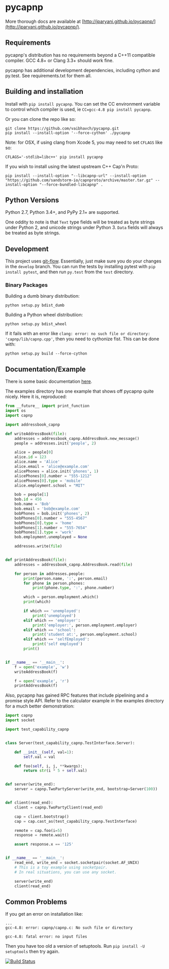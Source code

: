 # pycapnp

More thorough docs are available at [http://jparyani.github.io/pycapnp/](http://jparyani.github.io/pycapnp/).

## Requirements

pycapnp's distribution has no requirements beyond a C++11 compatible compiler. GCC 4.8+ or Clang 3.3+ should work fine.

pycapnp has additional development dependencies, including cython and py.test. See requirements.txt for them all.

## Building and installation

Install with `pip install pycapnp`. You can set the CC environment variable to control which compiler is used, ie `CC=gcc-4.8 pip install pycapnp`.

Or you can clone the repo like so:

    git clone https://github.com/vaibhavch/pycapnp.git
    pip install --install-option '--force-cython' ./pycapnp

Note: for OSX, if using clang from Xcode 5, you may need to set `CFLAGS` like so:

    CFLAGS='-stdlib=libc++' pip install pycapnp

If you wish to install using the latest upstream C++ Cap'n Proto:

    pip install --install-option "--libcapnp-url" --install-option "https://github.com/sandstorm-io/capnproto/archive/master.tar.gz" --install-option "--force-bundled-libcapnp" .


## Python Versions

Python 2.7, Python 3.4+, and PyPy 2.1+ are supported.

One oddity to note is that `Text` type fields will be treated as byte strings under Python 2, and unicode strings under Python 3. `Data` fields will always be treated as byte strings.

## Development

This project uses [git-flow](http://jeffkreeftmeijer.com/2010/why-arent-you-using-git-flow/). Essentially, just make sure you do your changes in the `develop` branch. You can run the tests by installing pytest with `pip install pytest`, and then run `py.test` from the `test` directory.

### Binary Packages

Building a dumb binary distribution:

    python setup.py bdist_dumb

Building a Python wheel distributiion:

    python setup.py bdist_wheel

If it fails with an error like `clang: error: no such file or directory: 'capnp/lib/capnp.cpp'`, then you need to cythonize fist. This can be done with:

    python setup.py build --force-cython

## Documentation/Example
There is some basic documentation [here](http://jparyani.github.io/pycapnp/).

The examples directory has one example that shows off pycapnp quite nicely. Here it is, reproduced:

```python
from __future__ import print_function
import os
import capnp

import addressbook_capnp

def writeAddressBook(file):
    addresses = addressbook_capnp.AddressBook.new_message()
    people = addresses.init('people', 2)

    alice = people[0]
    alice.id = 123
    alice.name = 'Alice'
    alice.email = 'alice@example.com'
    alicePhones = alice.init('phones', 1)
    alicePhones[0].number = "555-1212"
    alicePhones[0].type = 'mobile'
    alice.employment.school = "MIT"

    bob = people[1]
    bob.id = 456
    bob.name = 'Bob'
    bob.email = 'bob@example.com'
    bobPhones = bob.init('phones', 2)
    bobPhones[0].number = "555-4567"
    bobPhones[0].type = 'home'
    bobPhones[1].number = "555-7654"
    bobPhones[1].type = 'work'
    bob.employment.unemployed = None

    addresses.write(file)


def printAddressBook(file):
    addresses = addressbook_capnp.AddressBook.read(file)

    for person in addresses.people:
        print(person.name, ':', person.email)
        for phone in person.phones:
            print(phone.type, ':', phone.number)

        which = person.employment.which()
        print(which)

        if which == 'unemployed':
            print('unemployed')
        elif which == 'employer':
            print('employer:', person.employment.employer)
        elif which == 'school':
            print('student at:', person.employment.school)
        elif which == 'selfEmployed':
            print('self employed')
        print()


if __name__ == '__main__':
    f = open('example', 'w')
    writeAddressBook(f)

    f = open('example', 'r')
    printAddressBook(f)
```

Also, pycapnp has gained RPC features that include pipelining and a promise style API. Refer to the calculator example in the examples directory for a much better demonstration:

```python
import capnp
import socket

import test_capability_capnp


class Server(test_capability_capnp.TestInterface.Server):

    def __init__(self, val=1):
        self.val = val

    def foo(self, i, j, **kwargs):
        return str(i * 5 + self.val)


def server(write_end):
    server = capnp.TwoPartyServer(write_end, bootstrap=Server(100))


def client(read_end):
    client = capnp.TwoPartyClient(read_end)

    cap = client.bootstrap()
    cap = cap.cast_as(test_capability_capnp.TestInterface)

    remote = cap.foo(i=5)
    response = remote.wait()

    assert response.x == '125'


if __name__ == '__main__':
    read_end, write_end = socket.socketpair(socket.AF_UNIX)
    # This is a toy example using socketpair.
    # In real situations, you can use any socket.

    server(write_end)
    client(read_end)
```

## Common Problems

If you get an error on installation like:

    ...
    gcc-4.8: error: capnp/capnp.c: No such file or directory

    gcc-4.8: fatal error: no input files

Then you have too old a version of setuptools. Run `pip install -U setuptools` then try again.


[![Build Status](https://travis-ci.org/jparyani/pycapnp.png?branch=develop)](https://travis-ci.org/jparyani/pycapnp)
